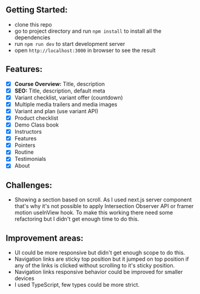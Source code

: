 ## Getting Started:

- clone this repo
- go to project directory and run `npm install` to install all the dependencies
- run `npm run dev` to start development server
- open `http://localhost:3000` in browser to see the result

## Features:

- [x] **Course Overview:** Title, description
- [x] **SEO:** Title, description, default meta
- [x] Variant checklist, variant offer (countdown)
- [x] Multiple media trailers and media images
- [x] Variant and plan (use variant API)
- [x] Product checklist
- [x] Demo Class book
- [x] Instructors
- [x] Features
- [x] Pointers
- [x] Routine
- [x] Testimonials
- [x] About

## Challenges:

- Showing a section based on scroll. As I used next.js server component that's why it's not possible to apply Intersection Observer API or framer motion useInView hook. To make this working there need some refactoring but I didn't get enough time to do this.

## Improvement areas:

- UI could be more responsive but didn't get enough scope to do this.
- Navigation links are sticky top position but it jumped on top position if any of the links is clicked without scrolling to it's sticky position.
- Navigation links responsive behavior could be improved for smaller devices
- I used TypeScript, few types could be more strict.
